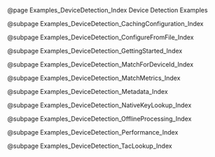 @page Examples_DeviceDetection_Index Device Detection Examples

@subpage Examples_DeviceDetection_CachingConfiguration_Index

@subpage Examples_DeviceDetection_ConfigureFromFile_Index

@subpage Examples_DeviceDetection_GettingStarted_Index

@subpage Examples_DeviceDetection_MatchForDeviceId_Index

@subpage Examples_DeviceDetection_MatchMetrics_Index

@subpage Examples_DeviceDetection_Metadata_Index

@subpage Examples_DeviceDetection_NativeKeyLookup_Index

@subpage Examples_DeviceDetection_OfflineProcessing_Index

@subpage Examples_DeviceDetection_Performance_Index

@subpage Examples_DeviceDetection_TacLookup_Index